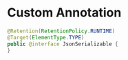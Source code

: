 # Custom Annotation

```java
@Retention(RetentionPolicy.RUNTIME)
@Target(ElementType.TYPE)
public @interface JsonSerializable {
}
```
